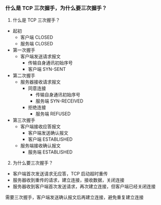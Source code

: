 ### 什么是 TCP 三次握手，为什么要三次握手？

1. 什么是 TCP 三次握手？

* 起初
    * 客户端 CLOSED
    * 服务端 CLOSED
* 第一次握手
    * 客户端发送请求报文
      * 传输自身通讯初始序号
      * 客户端 SYN-SENT
* 第二次握手
    * 服务器接收请求报文
      * 同意连接
        * 传输自身通讯初始序号
        * 服务端 SYN-RECEIVED
      * 拒绝连接
        * 服务端 REFUSED
* 第三次握手
    * 客户端接收应答报文
      * 客户端发送确认报文
      * 客户端 ESTABLISHED
    * 服务端接收确认报文
      * 服务端 ESTABLISHED

2. 为什么要三次握手？

* 客户端首次发送请求无应答，TCP 启动超时重传
* 服务器收到重传的请求，建立连接，接收数据，关闭连接
* 服务器收到客户端首次发送请求，再次建立连接，但客户端已经关闭连接

需要三次握手，客户端发送确认报文后再建立连接，避免重复建立连接
